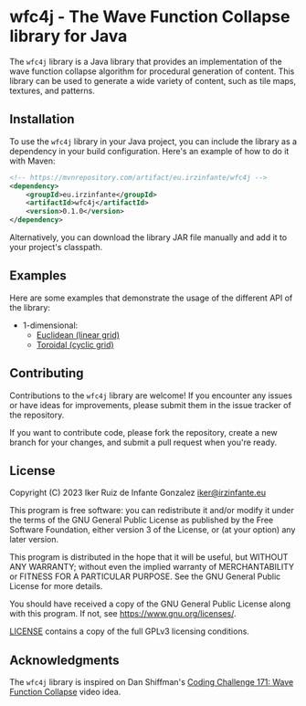 # wfc4j - The Wave Function Collapse library for Java

The ```wfc4j``` library is a Java library that provides an implementation of the wave function collapse algorithm for procedural generation of content. This library can be used to generate a wide variety of content, such as tile maps, textures, and patterns.

## Installation

To use the ```wfc4j``` library in your Java project, you can include the library as a dependency in your build configuration. Here's an example of how to do it with Maven:

```xml
<!-- https://mvnrepository.com/artifact/eu.irzinfante/wfc4j -->
<dependency>
    <groupId>eu.irzinfante</groupId>
    <artifactId>wfc4j</artifactId>
    <version>0.1.0</version>
</dependency>
```

Alternatively, you can download the library JAR file manually and add it to your project's classpath.

## Examples

Here are some examples that demonstrate the usage of the different API of the library:

- 1-dimensional:
    - [Euclidean (linear grid)](examples/1-dimensional-euclidean.md)
    - [Toroidal (cyclic grid)](examples/1-dimensional-toroidal.md)

## Contributing

Contributions to the ```wfc4j``` library are welcome! If you encounter any issues or have ideas for improvements, please submit them in the issue tracker of the repository.

If you want to contribute code, please fork the repository, create a new branch for your changes, and submit a pull request when you're ready.

## License

Copyright (C) 2023 Iker Ruiz de Infante Gonzalez iker@irzinfante.eu

This program is free software: you can redistribute it and/or modify it under the terms of the GNU General Public License as published by the Free Software Foundation, either version 3 of the License, or (at your option) any later version.

This program is distributed in the hope that it will be useful, but WITHOUT ANY WARRANTY; without even the implied warranty of MERCHANTABILITY or FITNESS FOR A PARTICULAR PURPOSE. See the GNU General Public License for more details.

You should have received a copy of the GNU General Public License along with this program. If not, see <https://www.gnu.org/licenses/>.

[LICENSE](LICENSE) contains a copy of the full GPLv3 licensing conditions.

## Acknowledgments

The ```wfc4j``` library is inspired on Dan Shiffman's [Coding Challenge 171: Wave Function Collapse](https://youtu.be/rI_y2GAlQFM) video idea.
